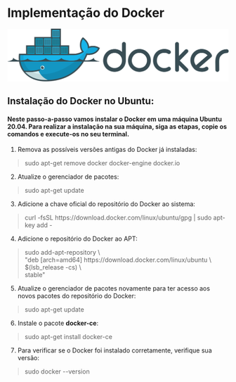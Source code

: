 # Implementação do Docker

![Docker Logo](https://github.com/maa-targino/Playbook-Docker/blob/main/docker-logo.png)  

## Instalação do Docker no Ubuntu:

#### Neste passo-a-passo vamos instalar o Docker em uma máquina Ubuntu 20.04. Para realizar a instalação na sua máquina, siga as etapas, copie os comandos e execute-os no seu terminal.

1. Remova as possíveis versões antigas do Docker já instaladas:  
> sudo apt-get remove docker docker-engine docker.io  

2. Atualize o gerenciador de pacotes:  
> sudo apt-get update

3. Adicione a chave oficial do repositório do Docker ao sistema:  
> curl -fsSL https&#xfeff;://download.docker.com/linux/ubuntu/gpg | sudo apt-key add -  

4. Adicione o repositório do Docker ao APT:
> sudo add-apt-repository \  
   "deb [arch=amd64] https&#xfeff;://download.docker.com/linux/ubuntu \  
   $(lsb_release -cs) \  
   stable"  

5. Atualize o gerenciador de pacotes novamente para ter acesso aos novos pacotes do repositório do Docker:
> sudo apt-get update

6. Instale o pacote **docker-ce**:
> sudo apt-get install docker-ce

7. Para verificar se o Docker foi instalado corretamente, verifique sua versão:
> sudo docker --version
